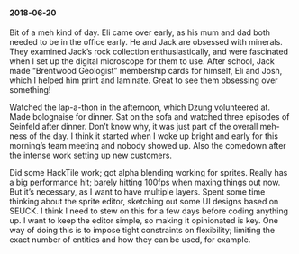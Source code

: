 #### 2018-06-20

Bit of a meh kind of day. Eli came over early, as his mum and dad both needed to be in the office early. He and Jack are obsessed with minerals. They examined Jack’s rock collection enthusiastically, and were fascinated when I set up the digital microscope for them to use. After school, Jack made “Brentwood Geologist” membership cards for himself, Eli and Josh, which I helped him print and laminate. Great to see them obsessing over something!

Watched the lap-a-thon in the afternoon, which Dzung volunteered at. Made bolognaise for dinner. Sat on the sofa and watched three episodes of Seinfeld after dinner. Don’t know why, it was just part of the overall meh-ness of the day. I think it started when I woke up bright and early for this morning’s team meeting and nobody showed up. Also the comedown after the intense work setting up new customers.

Did some HackTile work; got alpha blending working for sprites. Really has a big performance hit; barely hitting 100fps when maxing things out now. But it’s necessary, as I want to have multiple layers. Spent some time thinking about the sprite editor, sketching out some UI designs based on SEUCK. I think I need to stew on this for a few days before coding anything up. I want to keep the editor simple, so making it opinionated is key. One way of doing this is to impose tight constraints on flexibility; limiting the exact number of entities and how they can be used, for example.
